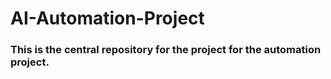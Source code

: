 # AI-Automation-Project
### This is the central repository for the project for the automation project.
